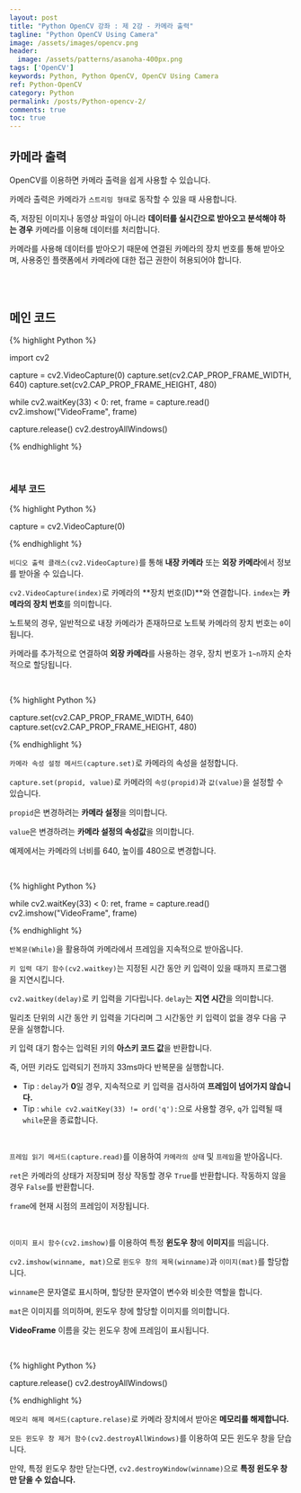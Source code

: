 ```yaml
---
layout: post
title: "Python OpenCV 강좌 : 제 2강 - 카메라 출력"
tagline: "Python OpenCV Using Camera"
image: /assets/images/opencv.png
header:
  image: /assets/patterns/asanoha-400px.png
tags: ['OpenCV']
keywords: Python, Python OpenCV, OpenCV Using Camera
ref: Python-OpenCV
category: Python
permalink: /posts/Python-opencv-2/
comments: true
toc: true
---
```


## 카메라 출력

OpenCV를 이용하면 카메라 출력을 쉽게 사용할 수 있습니다.

카메라 출력은 카메라가 `스트리밍 형태`로 동작할 수 있을 때 사용합니다.

즉, 저장된 이미지나 동영상 파일이 아니라 **데이터를 실시간으로 받아오고 분석해야 하는 경우** 카메라를 이용해 데이터를 처리합니다.

카메라를 사용해 데이터를 받아오기 때문에 연결된 카메라의 장치 번호를 통해 받아오며, 사용중인 플랫폼에서 카메라에 대한 접근 권한이 허용되어야 합니다.

<br>
<br>

## 메인 코드

{% highlight Python %}

import cv2

capture = cv2.VideoCapture(0)
capture.set(cv2.CAP_PROP_FRAME_WIDTH, 640)
capture.set(cv2.CAP_PROP_FRAME_HEIGHT, 480)

while cv2.waitKey(33) < 0:
    ret, frame = capture.read()
    cv2.imshow("VideoFrame", frame)

capture.release()
cv2.destroyAllWindows()

{% endhighlight %}

<br>

### 세부 코드

{% highlight Python %}

capture = cv2.VideoCapture(0)

{% endhighlight %}

`비디오 출력 클래스(cv2.VideoCapture)`를 통해 **내장 카메라** 또는 **외장 카메라**에서 정보를 받아올 수 있습니다.

`cv2.VideoCapture(index)`로 카메라의 **장치 번호(ID)**와 연결합니다. `index`는 **카메라의 장치 번호**를 의미합니다.

노트북의 경우, 일반적으로 내장 카메라가 존재하므로 노트북 카메라의 장치 번호는 `0`이 됩니다.

카메라를 추가적으로 연결하여 **외장 카메라**를 사용하는 경우, 장치 번호가 `1~n`까지 순차적으로 할당됩니다.

<br>

{% highlight Python %}

capture.set(cv2.CAP_PROP_FRAME_WIDTH, 640)
capture.set(cv2.CAP_PROP_FRAME_HEIGHT, 480)

{% endhighlight %}

`카메라 속성 설정 메서드(capture.set)`로 카메라의 속성을 설정합니다.

`capture.set(propid, value)`로 카메라의 `속성(propid)`과 `값(value)`을 설정할 수 있습니다.

`propid`은 변경하려는 **카메라 설정**을 의미합니다.

`value`은 변경하려는 **카메라 설정의 속성값**을 의미합니다.

예제에서는 카메라의 너비를 640, 높이를 480으로 변경합니다.

<br>

{% highlight Python %}

while cv2.waitKey(33) < 0:
    ret, frame = capture.read()
    cv2.imshow("VideoFrame", frame)

{% endhighlight %}

`반복문(While)`을 활용하여 카메라에서 프레임을 지속적으로 받아옵니다.

`키 입력 대기 함수(cv2.waitkey)`는 지정된 시간 동안 키 입력이 있을 때까지 프로그램을 지연시킵니다.

`cv2.waitkey(delay)`로 키 입력을 기다립니다. `delay`는 **지연 시간**을 의미합니다.

밀리초 단위의 시간 동안 키 입력을 기다리며 그 시간동안 키 입력이 없을 경우 다음 구문을 실행합니다. 

키 입력 대기 함수는 입력된 키의 **아스키 코드 값**을 반환합니다.

즉, 어떤 키라도 입력되기 전까지 33ms마다 반복문을 실행합니다.

- Tip : `delay`가 **0**일 경우, 지속적으로 키 입력을 검사하여 **프레임이 넘어가지 않습니다.**
- Tip : `while cv2.waitKey(33) != ord('q'):`으로 사용할 경우, `q`가 입력될 때 `while`문을 종료합니다.

<br>

`프레임 읽기 메서드(capture.read)`를 이용하여 `카메라의 상태` 및 `프레임`을 받아옵니다.

`ret`은 카메라의 상태가 저장되며 정상 작동할 경우 `True`를 반환합니다. 작동하지 않을 경우 `False`를 반환합니다.

`frame`에 현재 시점의 프레임이 저장됩니다.

<br>

`이미지 표시 함수(cv2.imshow)`를 이용하여 특정 **윈도우 창**에 **이미지**를 띄웁니다.

`cv2.imshow(winname, mat)`으로 `윈도우 창의 제목(winname)`과 `이미지(mat)`를 할당합니다.

`winname`은 문자열로 표시하며, 할당한 문자열이 변수와 비슷한 역할을 합니다. 

`mat`은 이미지를 의미하며, 윈도우 창에 할당할 이미지를 의미합니다.

**VideoFrame** 이름을 갖는 윈도우 창에 프레임이 표시됩니다.

<br>

{% highlight Python %}

capture.release()
cv2.destroyAllWindows()

{% endhighlight %}

`메모리 해제 메서드(capture.relase)`로 카메라 장치에서 받아온 **메모리를 해제합니다.**

`모든 윈도우 창 제거 함수(cv2.destroyAllWindows)`를 이용하여 모든 윈도우 창을 닫습니다.

만약, 특정 윈도우 창만 닫는다면, `cv2.destroyWindow(winname)`으로 **특정 윈도우 창만 닫을 수 있습니다.**